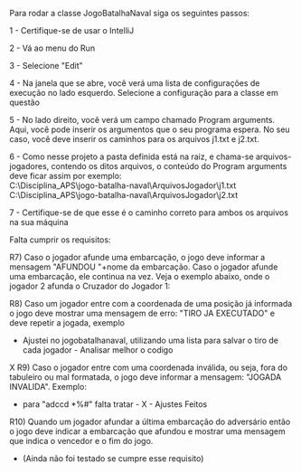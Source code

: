 
Para rodar a classe JogoBatalhaNaval siga os seguintes passos:

1 - Certifique-se de usar o IntelliJ

2 - Vá ao menu do Run

3 - Selecione "Edit"

4 - Na janela que se abre, você verá uma lista de configurações de execução no lado esquerdo. Selecione a configuração para a classe em questão

5 - No lado direito, você verá um campo chamado Program arguments. Aqui, você pode inserir os argumentos que o seu programa espera. No seu caso, você deve inserir os caminhos para os arquivos j1.txt e j2.txt.

6 - Como nesse projeto a pasta definida está na raiz, e chama-se arquivos-jogadores, contendo os ditos arquivos, o conteúdo do Program arguments deve ficar assim por exemplo:  
    C:\Disciplina_APS\jogo-batalha-naval\ArquivosJogador\j1.txt C:\Disciplina_APS\jogo-batalha-naval\ArquivosJogador\j2.txt

7 - Certifique-se de que esse é o caminho correto para ambos os arquivos na sua máquina



Falta cumprir os requisitos:

R7)	Caso	o	jogador	afunde	uma	embarcação,	o	jogo	deve	informar	a	mensagem	"AFUNDOU	"+nome
da	embarcação.	Caso	o	jogador	afunde	uma	embarcação,	ele	continua	na	vez.	Veja	o	exemplo
abaixo,	onde	o	jogador	2	afunda	o	Cruzador	do	Jogador	1:

R8)	Caso	um	jogador	entre	com	a	coordenada	de	uma	posição	já	informada	o	jogo	deve	mostrar
uma	mensagem	de	erro:	"TIRO	JA	EXECUTADO"	e	deve	repetir	a	jogada,	exemplo 

* Ajustei no jogobatalhanaval, utilizando uma lista para salvar o tiro de cada jogador - Analisar melhor o codigo

 X R9)	Caso	o	jogador	entre	com	uma	coordenada	inválida,	ou	seja,	fora	do	tabuleiro	ou	mal	formatada,
o	jogo	deve	informar	a	mensagem:	"JOGADA	INVALIDA".	Exemplo:

* para "adccd *%#" falta tratar - X - Ajustes Feitos

R10)	Quando	um	jogador	afundar	a	última	embarcação	do	adversário	então	o	jogo	deve	indicar	a
embarcação	que	afundou	e	mostrar	uma	mensagem	que	indica	o	vencedor	e	o	fim	do	jogo.
* (Ainda não foi testado se cumpre esse requisito)